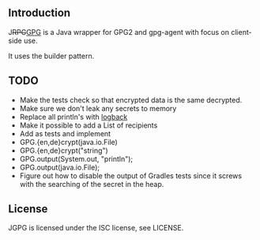 Introduction
------------

J<del>RPG</del><ins>GPG</ins> is a Java wrapper for GPG2 and gpg-agent with focus on
client-side use.

It uses the builder pattern.

TODO
----
* Make the tests check so that encrypted data is the same decrypted.
* Make sure we don't leak any secrets to memory
* Replace all println's with [logback](http://logback.qos.ch/)
* Make it possible to add a List<String> of recipients
* Add as tests and implement
 * GPG.{en,de}crypt(java.io.File)
 * GPG.{en,de}crypt("string")
 * GPG.output(System.out, "println");
 * GPG.output(java.io.File);
* Figure out how to disable the output of Gradles tests since it screws with
  the searching of the secret in the heap.

License
-------

JGPG is licensed under the ISC license, see LICENSE.
